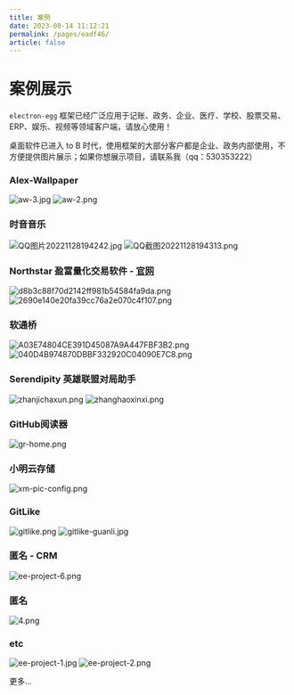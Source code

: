 ```yaml
---
title: 案例
date: 2023-08-14 11:12:21
permalink: /pages/eadf46/
article: false
---
```


# 案例展示

`electron-egg` 框架已经广泛应用于记账、政务、企业、医疗、学校、股票交易、ERP、娱乐、视频等领域客户端，请放心使用！

桌面软件已进入 to B 时代，使用框架的大部分客户都是企业、政务内部使用，不方便提供图片展示；如果你想展示项目，请联系我（qq：530353222）

###  Alex-Wallpaper
![aw-3.jpg](https://img01.kaka996.com/ee/aw-3.png)
![aw-2.png](https://img01.kaka996.com/ee/aw-2.png)

###  时音音乐
![QQ图片20221128194242.jpg](/img/electron-egg/showcase/p1.png)
![QQ截图20221128194313.png](/img/electron-egg/showcase/p2.png)

###  Northstar 盈富量化交易软件 - [官网](https://www.quantit.tech/)
![d8b3c88f70d2142ff981b54584fa9da.png](/img/electron-egg/showcase/p3.png)
![2690e140e20fa39cc76a2e070c4f107.png](/img/electron-egg/showcase/p4.png)

###  软通桥
![A03E74804CE391D45087A9A447FBF3B2.png](/img/electron-egg/showcase/p5.png)
![040D4B974870DBBF332920C04090E7C8.png](/img/electron-egg/showcase/p6.png)

###  Serendipity 英雄联盟对局助手
![zhanjichaxun.png](/img/electron-egg/showcase/p7.png)
![zhanghaoxinxi.png](/img/electron-egg/showcase/p8.png)

###  GitHub阅读器 
![gr-home.png](/img/electron-egg/showcase/p9.png)

###  小明云存储
![xm-pic-config.png](/img/electron-egg/showcase/p10.png)

###  GitLike
![gitlike.png](/img/electron-egg/showcase/p11.png)
![gitlike-guanli.jpg](/img/electron-egg/showcase/p12.png)

###  匿名 - CRM
![ee-project-6.png](/img/electron-egg/showcase/p13.png)

###  匿名
![4.png](/img/electron-egg/showcase/p14.png)

###  etc
![ee-project-1.jpg](/img/electron-egg/showcase/p15.png)
![ee-project-2.png](/img/electron-egg/showcase/p16.png)

更多...